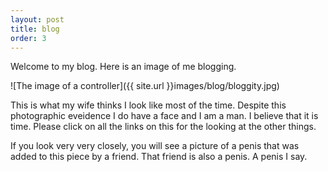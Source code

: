 ```yaml
---
layout: post
title: blog
order: 3
---
```


Welcome to my blog. Here is an image of me blogging.

![The image of a controller]({{ site.url }}images/blog/bloggity.jpg)

This is what my wife thinks I look like most of the time. Despite this photographic eveidence I do have a face and I am a man. I believe that it is time. Please click on all the links on this for the looking at the other things.

If you look very very closely, you will see a picture of a penis that was added to this piece by a friend. That friend is also a penis. A penis I say.

